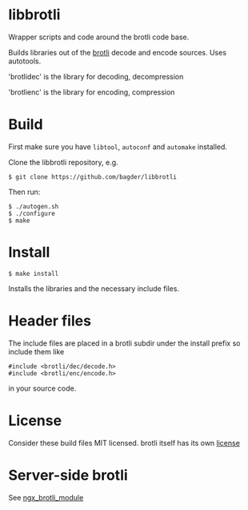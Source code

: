 # libbrotli

Wrapper scripts and code around the brotli code base.

Builds libraries out of the [brotli](https://github.com/google/brotli) decode
and encode sources. Uses autotools.

'brotlidec' is the library for decoding, decompression

'brotlienc' is the library for encoding, compression

# Build

First make sure you have `libtool`, `autoconf` and `automake` installed.

Clone the libbrotli repository, e.g.

	$ git clone https://github.com/bagder/libbrotli

Then run:

	$ ./autogen.sh
	$ ./configure
	$ make

# Install

	$ make install

Installs the libraries and the necessary include files.

# Header files

The include files are placed in a brotli subdir under the install prefix so
include them like

	#include <brotli/dec/decode.h>
	#include <brotli/enc/encode.h>

in your source code.

# License

Consider these build files MIT licensed. brotli itself has its own
[license](https://github.com/google/brotli/blob/master/LICENSE)

# Server-side brotli

See [ngx_brotli_module](https://github.com/cloudflare/ngx_brotli_module)
